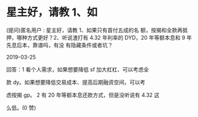 # 星主好，请教 1、如

(提问)匿名用户 : 星主好，请教 1、如果只有首付五成的名 额，按揭和全款再抵押，哪种方式更好？2、听说渣打有 4.32 年利率的 DYD，20 年等额本息和 9 年先息后本，靠谱吗，有没 有隐藏条件或者坑？

2019-03-25

回答：1 看个人需求，如果想要降低 sf 加大杠杠、可以考虑全

款 dy。如果想要降低交易成本、提高后期融资空间，可以考

虑按揭 gp。 2 有 20 年等额本息还款方式，但是没听说有 4.32 这

么低。(0 赞)
